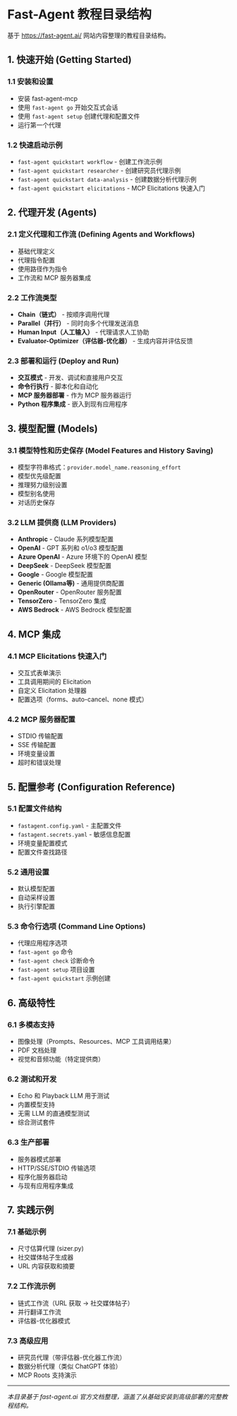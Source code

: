 # Fast-Agent 教程目录结构

基于 https://fast-agent.ai/ 网站内容整理的教程目录结构。

## 1. 快速开始 (Getting Started)

### 1.1 安装和设置
- 安装 fast-agent-mcp
- 使用 `fast-agent go` 开始交互式会话
- 使用 `fast-agent setup` 创建代理和配置文件
- 运行第一个代理

### 1.2 快速启动示例
- `fast-agent quickstart workflow` - 创建工作流示例
- `fast-agent quickstart researcher` - 创建研究员代理示例
- `fast-agent quickstart data-analysis` - 创建数据分析代理示例
- `fast-agent quickstart elicitations` - MCP Elicitations 快速入门

## 2. 代理开发 (Agents)

### 2.1 定义代理和工作流 (Defining Agents and Workflows)
- 基础代理定义
- 代理指令配置
- 使用路径作为指令
- 工作流和 MCP 服务器集成

### 2.2 工作流类型
- **Chain（链式）** - 按顺序调用代理
- **Parallel（并行）** - 同时向多个代理发送消息
- **Human Input（人工输入）** - 代理请求人工协助
- **Evaluator-Optimizer（评估器-优化器）** - 生成内容并评估反馈

### 2.3 部署和运行 (Deploy and Run)
- **交互模式** - 开发、调试和直接用户交互
- **命令行执行** - 脚本化和自动化
- **MCP 服务器部署** - 作为 MCP 服务器运行
- **Python 程序集成** - 嵌入到现有应用程序

## 3. 模型配置 (Models)

### 3.1 模型特性和历史保存 (Model Features and History Saving)
- 模型字符串格式：`provider.model_name.reasoning_effort`
- 模型优先级配置
- 推理努力级别设置
- 模型别名使用
- 对话历史保存

### 3.2 LLM 提供商 (LLM Providers)
- **Anthropic** - Claude 系列模型配置
- **OpenAI** - GPT 系列和 o1/o3 模型配置
- **Azure OpenAI** - Azure 环境下的 OpenAI 模型
- **DeepSeek** - DeepSeek 模型配置
- **Google** - Google 模型配置
- **Generic (Ollama等)** - 通用提供商配置
- **OpenRouter** - OpenRouter 服务配置
- **TensorZero** - TensorZero 集成
- **AWS Bedrock** - AWS Bedrock 模型配置

## 4. MCP 集成

### 4.1 MCP Elicitations 快速入门
- 交互式表单演示
- 工具调用期间的 Elicitation
- 自定义 Elicitation 处理器
- 配置选项（forms、auto-cancel、none 模式）

### 4.2 MCP 服务器配置
- STDIO 传输配置
- SSE 传输配置
- 环境变量设置
- 超时和错误处理

## 5. 配置参考 (Configuration Reference)

### 5.1 配置文件结构
- `fastagent.config.yaml` - 主配置文件
- `fastagent.secrets.yaml` - 敏感信息配置
- 环境变量配置模式
- 配置文件查找路径

### 5.2 通用设置
- 默认模型配置
- 自动采样设置
- 执行引擎配置

### 5.3 命令行选项 (Command Line Options)
- 代理应用程序选项
- `fast-agent go` 命令
- `fast-agent check` 诊断命令
- `fast-agent setup` 项目设置
- `fast-agent quickstart` 示例创建

## 6. 高级特性

### 6.1 多模态支持
- 图像处理（Prompts、Resources、MCP 工具调用结果）
- PDF 文档处理
- 视觉和音频功能（特定提供商）

### 6.2 测试和开发
- Echo 和 Playback LLM 用于测试
- 内置模型支持
- 无需 LLM 的直通模型测试
- 综合测试套件

### 6.3 生产部署
- 服务器模式部署
- HTTP/SSE/STDIO 传输选项
- 程序化服务器启动
- 与现有应用程序集成

## 7. 实践示例

### 7.1 基础示例
- 尺寸估算代理 (sizer.py)
- 社交媒体帖子生成器
- URL 内容获取和摘要

### 7.2 工作流示例
- 链式工作流（URL 获取 → 社交媒体帖子）
- 并行翻译工作流
- 评估器-优化器模式

### 7.3 高级应用
- 研究员代理（带评估器-优化器工作流）
- 数据分析代理（类似 ChatGPT 体验）
- MCP Roots 支持演示

---

*本目录基于 fast-agent.ai 官方文档整理，涵盖了从基础安装到高级部署的完整教程结构。*
